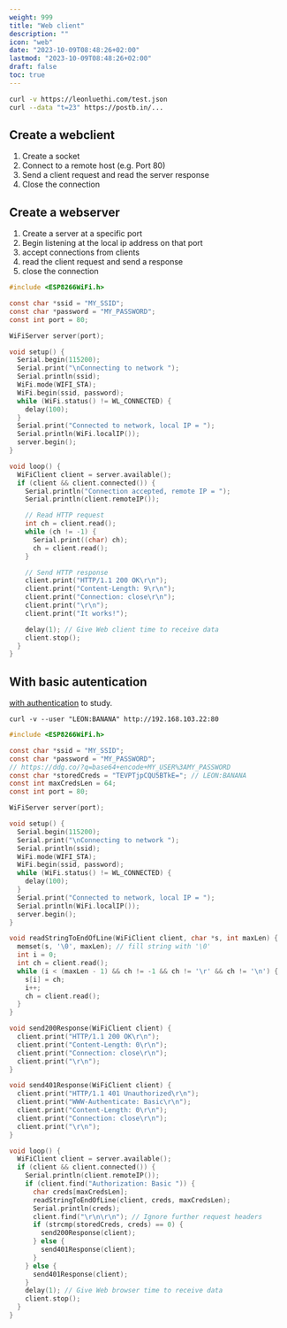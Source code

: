 ```yaml
---
weight: 999
title: "Web client"
description: ""
icon: "web"
date: "2023-10-09T08:48:26+02:00"
lastmod: "2023-10-09T08:48:26+02:00"
draft: false
toc: true
---
```


```bash
curl -v https://leonluethi.com/test.json
curl --data "t=23" https://postb.in/...
```

## Create a webclient

1. Create a socket
2. Connect to a remote host (e.g. Port 80)
3. Send a client request and read the server response
4. Close the connection

## Create a webserver

1. Create a server at a specific port
2. Begin listening at the local ip address on that port
3. accept connections from clients
4. read the client request and send a response
5. close the connection

```C
#include <ESP8266WiFi.h>

const char *ssid = "MY_SSID"; 
const char *password = "MY_PASSWORD";
const int port = 80;

WiFiServer server(port);

void setup() {
  Serial.begin(115200);
  Serial.print("\nConnecting to network ");
  Serial.println(ssid);
  WiFi.mode(WIFI_STA);
  WiFi.begin(ssid, password);
  while (WiFi.status() != WL_CONNECTED) {
    delay(100);
  }
  Serial.print("Connected to network, local IP = "); 
  Serial.println(WiFi.localIP());
  server.begin();
}

void loop() {
  WiFiClient client = server.available();
  if (client && client.connected()) {
    Serial.println("Connection accepted, remote IP = ");
    Serial.println(client.remoteIP());

    // Read HTTP request
    int ch = client.read();
    while (ch != -1) {
      Serial.print((char) ch);
      ch = client.read();
    }

    // Send HTTP response
    client.print("HTTP/1.1 200 OK\r\n");
    client.print("Content-Length: 9\r\n");
    client.print("Connection: close\r\n");
    client.print("\r\n");
    client.print("It works!");

    delay(1); // Give Web client time to receive data
    client.stop();
  }
}
```

## With basic autentication

[with authentication](https://github.com/tamberg/fhnw-iot/blob/master/04/Arduino/ESP8266_WebServerSecureBasicAuth/ESP8266_WebServerSecureBasicAuth.ino) to study.

`curl -v --user "LEON:BANANA" http://192.168.103.22:80`

```C
#include <ESP8266WiFi.h>

const char *ssid = "MY_SSID"; 
const char *password = "MY_PASSWORD";
// https://ddg.co/?q=base64+encode+MY_USER%3AMY_PASSWORD
const char *storedCreds = "TEVPTjpCQU5BTkE="; // LEON:BANANA
const int maxCredsLen = 64;
const int port = 80;

WiFiServer server(port);

void setup() {
  Serial.begin(115200);
  Serial.print("\nConnecting to network ");
  Serial.println(ssid);
  WiFi.mode(WIFI_STA);
  WiFi.begin(ssid, password);
  while (WiFi.status() != WL_CONNECTED) {
    delay(100);
  }
  Serial.print("Connected to network, local IP = "); 
  Serial.println(WiFi.localIP());
  server.begin();
}

void readStringToEndOfLine(WiFiClient client, char *s, int maxLen) {
  memset(s, '\0', maxLen); // fill string with '\0'
  int i = 0;
  int ch = client.read();
  while (i < (maxLen - 1) && ch != -1 && ch != '\r' && ch != '\n') {
    s[i] = ch;
    i++;
    ch = client.read();
  }
}

void send200Response(WiFiClient client) {
  client.print("HTTP/1.1 200 OK\r\n");
  client.print("Content-Length: 0\r\n");
  client.print("Connection: close\r\n");
  client.print("\r\n");
}

void send401Response(WiFiClient client) {
  client.print("HTTP/1.1 401 Unauthorized\r\n");
  client.print("WWW-Authenticate: Basic\r\n");
  client.print("Content-Length: 0\r\n");
  client.print("Connection: close\r\n");
  client.print("\r\n");
}

void loop() {
  WiFiClient client = server.available();
  if (client && client.connected()) {
    Serial.println(client.remoteIP());
    if (client.find("Authorization: Basic ")) {
      char creds[maxCredsLen];
      readStringToEndOfLine(client, creds, maxCredsLen);
      Serial.println(creds);
      client.find("\r\n\r\n"); // Ignore further request headers
      if (strcmp(storedCreds, creds) == 0) {
        send200Response(client);
      } else {
        send401Response(client);
      }
    } else {
      send401Response(client);
    }
    delay(1); // Give Web browser time to receive data
    client.stop();
  }
}
```

